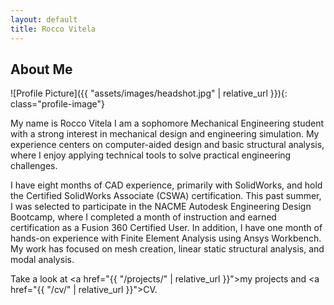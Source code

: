 ```yaml
---
layout: default
title: Rocco Vitela
---
```


## About Me


![Profile Picture]({{ "assets/images/headshot.jpg" | relative_url }}){: class="profile-image"}

 
My name is Rocco Vitela I am a sophomore Mechanical Engineering student with a strong interest in mechanical design and engineering simulation. My experience centers on computer-aided design and basic structural analysis, where I enjoy applying technical tools to solve practical engineering challenges.

I have eight months of CAD experience, primarily with SolidWorks, and hold the
Certified SolidWorks Associate (CSWA) certification. This past summer, I was selected to
participate in the NACME Autodesk Engineering Design Bootcamp, where I completed
a month of instruction and earned certification as a Fusion 360 Certified User.
In addition, I have one month of hands-on experience with Finite Element Analysis using
Ansys Workbench. My work has focused on mesh creation, linear static structural
analysis, and modal analysis.

Take a look at <a href="{{ "/projects/" | relative_url }}">my projects</a> and <a href="{{ "/cv/" | relative_url }}">CV</a>.
